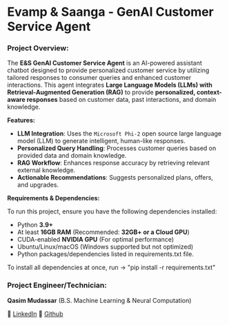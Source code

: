 # Evamp & Saanga - GenAI Customer Service Agent

### Project Overview:
The **E&S GenAI Customer Service Agent** is an AI-powered assistant chatbot designed to provide personalized customer service by utilizing tailored responses to consumer queries and enhanced customer interactions. This agent integrates **Large Language Models (LLMs) with Retrieval-Augmented Generation (RAG)** to provide **personalized, context-aware responses** based on customer data, past interactions, and domain knowledge.

**Features:**

- **LLM Integration**: Uses the `Microsoft Phi-2` open source large language model (LLM) to generate intelligent, human-like responses.
- **Personalized Query Handling**: Processes customer queries based on provided data and domain knowledge.
- **RAG Workflow**: Enhances response accuracy by retrieving relevant external knowledge.
- **Actionable Recommendations**: Suggests personalized plans, offers, and upgrades.


**Requirements & Dependencies:**

To run this project, ensure you have the following dependencies installed:

- Python **3.9+**
- At least **16GB RAM** (Recommended: **32GB+ or a Cloud GPU**)
- CUDA-enabled **NVIDIA GPU** (For optimal performance)
- Ubuntu/Linux/macOS (Windows supported but not optimized)
- Python packages/dependencies listed in requirements.txt file.

To install all dependencies at once, run -> "pip install -r requirements.txt"

### Project Engineer/Technician:
**Qasim Mudassar** (B.S. Machine Learning & Neural Computation)

🔗 [LinkedIn](https://www.linkedin.com/in/qmudassar/)
🔗 [Github](https://github.com/qmudassar)

